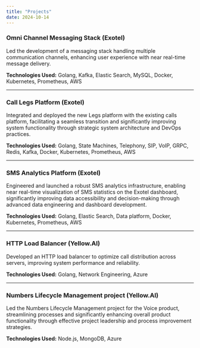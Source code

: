 ```yaml
---
title: "Projects"
date: 2024-10-14
---
```


### Omni Channel Messaging Stack (Exotel)
Led the development of a messaging stack handling multiple communication channels, enhancing user experience with near real-time message delivery.

**Technologies Used:** Golang, Kafka, Elastic Search, MySQL, Docker, Kubernetes, Prometheus, AWS

-----------------------------------------------------------------------------------------------

### Call Legs Platform (Exotel)
Integrated and deployed the new Legs platform with the existing calls platform, facilitating a seamless transition and significantly improving system functionality through strategic system architecture and DevOps practices.

**Technologies Used:** Golang, State Machines, Telephony, SIP, VoIP, GRPC, Redis, Kafka, Docker, Kubernetes, Prometheus, AWS

-----------------------------------------------------------------------------------------------

### SMS Analytics Platform (Exotel)
Engineered and launched a robust SMS analytics infrastructure, enabling near real-time visualization of SMS statistics on the Exotel dashboard, significantly improving data accessibility and decision-making through advanced data engineering and dashboard development.

**Technologies Used:** Golang, Elastic Search, Data platform, Docker, Kubernetes, Prometheus, AWS

-----------------------------------------------------------------------------------------------

### HTTP Load Balancer (Yellow.AI)
Developed an HTTP load balancer to optimize call distribution across servers, improving system performance and reliability.

**Technologies Used:** Golang, Network Engineering, Azure

-----------------------------------------------------------------------------------------------

### Numbers Lifecycle Management project (Yellow.AI)
Led the Numbers Lifecycle Management project for the Voice product, streamlining processes and significantly enhancing overall product functionality through effective project leadership and process improvement strategies.

**Technologies Used:** Node.js, MongoDB, Azure